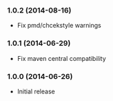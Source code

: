 ### 1.0.2 (2014-08-16)

* Fix pmd/chcekstyle warnings

### 1.0.1 (2014-06-29)

* Fix maven central compatibility

### 1.0.0 (2014-06-26)

* Initial release